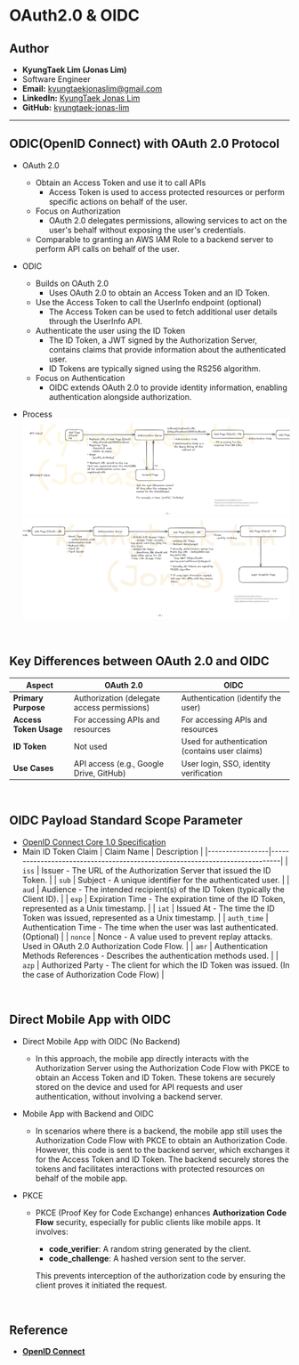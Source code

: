 # OAuth2.0 & OIDC

## Author
- **KyungTaek Lim (Jonas Lim)**
- Software Engineer
- **Email:** kyungtaekjonaslim@gmail.com
- **LinkedIn:** [KyungTaek Jonas Lim](https://www.linkedin.com/in/kyungtaek-jonas-lim)
- **GitHub:** [kyungtaek-jonas-lim](https://github.com/kyungtaek-jonas-lim)

---
## ODIC(OpenID Connect) with OAuth 2.0 Protocol
- OAuth 2.0
	- Obtain an Access Token and use it to call APIs
		- Access Token is used to access protected resources or perform specific actions on behalf of the user.
	- Focus on Authorization
		- OAuth 2.0 delegates permissions, allowing services to act on the user's behalf without exposing the user's credentials.
	- Comparable to granting an AWS IAM Role to a backend server to perform API calls on behalf of the user.
	
- ODIC
	- Builds on OAuth 2.0
		- Uses OAuth 2.0 to obtain an Access Token and an ID Token.
	- Use the Access Token to call the UserInfo endpoint (optional)
		- The Access Token can be used to fetch additional user details through the UserInfo API.
	- Authenticate the user using the ID Token
		- The ID Token, a JWT signed by the Authorization Server, contains claims that provide information about the authenticated user.
		- ID Tokens are typically signed using the RS256 algorithm.
	- Focus on Authentication
		- OIDC extends OAuth 2.0 to provide identity information, enabling authentication alongside authorization.

- Process
	![OAuth2.0 and OIDC #1](https://raw.githubusercontent.com/kyungtaek-jonas-lim/jonastudy/main/OAuth2.0_OIDC/OAuth2.0_OIDC_Diagram_1.png) ![OAuth2.0 and OIDC #2](https://raw.githubusercontent.com/kyungtaek-jonas-lim/jonastudy/main/OAuth2.0_OIDC/OAuth2.0_OIDC_Diagram_2.png)

&nbsp;
## Key Differences between OAuth 2.0 and OIDC
| **Aspect**            | **OAuth 2.0**                                    | **OIDC**                                           |
|-----------------------|--------------------------------------------------|---------------------------------------------------|
| **Primary Purpose**   | Authorization (delegate access permissions)      | Authentication (identify the user)               |
| **Access Token Usage**| For accessing APIs and resources                 | For accessing APIs and resources                 |
| **ID Token**          | Not used                                         | Used for authentication (contains user claims)   |
| **Use Cases**         | API access (e.g., Google Drive, GitHub)          | User login, SSO, identity verification           |

&nbsp;
## OIDC Payload Standard Scope Parameter
- [OpenID Connect Core 1.0 Specification](https://openid.net/specs/openid-connect-core-1_0.html#IDToken)
- Main ID Token Claim
	| Claim Name      | Description                                                                 |
	|-----------------|-----------------------------------------------------------------------------|
	| `iss`           | Issuer - The URL of the Authorization Server that issued the ID Token.      |
	| `sub`           | Subject - A unique identifier for the authenticated user.                   |
	| `aud`           | Audience - The intended recipient(s) of the ID Token (typically the Client ID). |
	| `exp`           | Expiration Time - The expiration time of the ID Token, represented as a Unix timestamp. |
	| `iat`           | Issued At - The time the ID Token was issued, represented as a Unix timestamp. |
	| `auth_time`     | Authentication Time - The time when the user was last authenticated. (Optional) |
	| `nonce`         | Nonce - A value used to prevent replay attacks. Used in OAuth 2.0 Authorization Code Flow. |
	| `amr`           | Authentication Methods References - Describes the authentication methods used. |
	| `azp`           | Authorized Party - The client for which the ID Token was issued. (In the case of Authorization Code Flow) |

&nbsp;
## Direct Mobile App with OIDC
- Direct Mobile App with OIDC (No Backend)
	- In this approach, the mobile app directly interacts with the Authorization Server using the Authorization Code Flow with PKCE to obtain an Access Token and ID Token. These tokens are securely stored on the device and used for API requests and user authentication, without involving a backend server.

- Mobile App with Backend and OIDC
	- In scenarios where there is a backend, the mobile app still uses the Authorization Code Flow with PKCE to obtain an Authorization Code. However, this code is sent to the backend server, which exchanges it for the Access Token and ID Token. The backend securely stores the tokens and facilitates interactions with protected resources on behalf of the mobile app.
	
- PKCE
	- PKCE (Proof Key for Code Exchange) enhances **Authorization Code Flow** security, especially for public clients like mobile apps. It involves:
		- **code_verifier**: A random string generated by the client.
		- **code_challenge**: A hashed version sent to the server.

		This prevents interception of the authorization code by ensuring the client proves it initiated the request.

&nbsp;
## Reference
- **[OpenID Connect](https://openid.net/connect/)**
